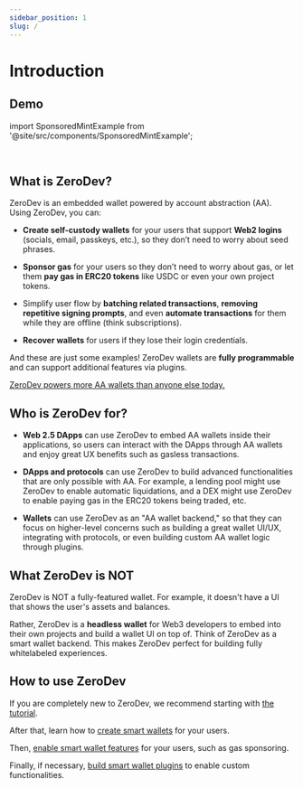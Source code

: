 ```yaml
---
sidebar_position: 1
slug: /
---
```


# Introduction

## Demo

import SponsoredMintExample from '@site/src/components/SponsoredMintExample';

<SponsoredMintExample label="Try ZeroDev" />

<br/>

## What is ZeroDev?

ZeroDev is an embedded wallet powered by account abstraction (AA).  Using ZeroDev, you can:

- **Create self-custody wallets** for your users that support **Web2 logins** (socials, email, passkeys, etc.), so they don’t need to worry about seed phrases.

- **Sponsor gas** for your users so they don’t need to worry about gas, or let them **pay gas in ERC20 tokens** like USDC or even your own project tokens.

- Simplify user flow by **batching related transactions**, **removing repetitive signing prompts**, and even **automate transactions** for them while they are offline (think subscriptions).

- **Recover wallets** for users if they lose their login credentials.

And these are just some examples!  ZeroDev wallets are **fully programmable** and can support additional features via plugins.

[ZeroDev powers more AA wallets than anyone else today.](https://www.bundlebear.com/factories/all)

## Who is ZeroDev for?

- **Web 2.5 DApps** can use ZeroDev to embed AA wallets inside their applications, so users can interact with the DApps through AA wallets and enjoy great UX benefits such as gasless transactions.

- **DApps and protocols** can use ZeroDev to build advanced functionalities that are only possible with AA.  For example, a lending pool might use ZeroDev to enable automatic liquidations, and a DEX might use ZeroDev to enable paying gas in the ERC20 tokens being traded, etc.

- **Wallets** can use ZeroDev as an "AA wallet backend," so that they can focus on higher-level concerns such as building a great wallet UI/UX, integrating with protocols, or even building custom AA wallet logic through plugins.

## What ZeroDev is NOT

ZeroDev is NOT a fully-featured wallet.  For example, it doesn't have a UI that shows the user's assets and balances.

Rather, ZeroDev is a **headless wallet** for Web3 developers to embed into their own projects and build a wallet UI on top of.  Think of ZeroDev as a smart wallet backend.  This makes ZeroDev perfect for building fully whitelabeled experiences.

## How to use ZeroDev

If you are completely new to ZeroDev, we recommend starting with [the tutorial](/getting-started).

After that, learn how to [create smart wallets](/create-wallets/overview) for your users.

Then, [enable smart wallet features](/use-wallets/overview) for your users, such as gas sponsoring.

Finally, if necessary, [build smart wallet plugins](/extend-wallets/overview) to enable custom functionalities.
